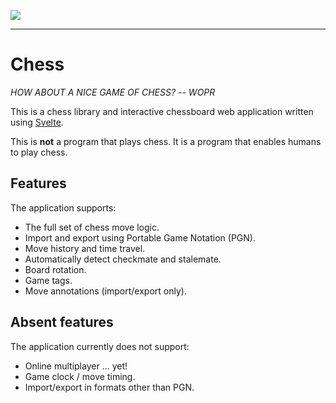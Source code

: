 ![](https://github.com/direvus/chess/workflows/Node%20CI/badge.svg)

---

# Chess

*HOW ABOUT A NICE GAME OF CHESS?  -- WOPR*

This is a chess library and interactive chessboard web application written
using [Svelte](https://svelte.dev).

This is **not** a program that plays chess.  It is a program that enables
humans to play chess.

## Features

The application supports:

- The full set of chess move logic.
- Import and export using Portable Game Notation (PGN).
- Move history and time travel.
- Automatically detect checkmate and stalemate.
- Board rotation.
- Game tags.
- Move annotations (import/export only).

## Absent features

The application currently does not support:

- Online multiplayer ... yet!
- Game clock / move timing.
- Import/export in formats other than PGN.
